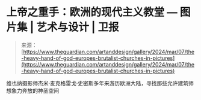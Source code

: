 <!--yml

category: 未分类

date: 2024-05-27 14:49:40

-->

# 上帝之重手：欧洲的现代主义教堂 — 图片集 | 艺术与设计 | 卫报

> 来源：[https://www.theguardian.com/artanddesign/gallery/2024/mar/07/the-heavy-hand-of-god-europes-brutalist-churches-in-pictures](https://www.theguardian.com/artanddesign/gallery/2024/mar/07/the-heavy-hand-of-god-europes-brutalist-churches-in-pictures)

维也纳摄影师杰米·麦克格雷戈·史密斯多年来游历欧洲大陆，寻找那些允许建筑师想象力奔放的神圣空间
